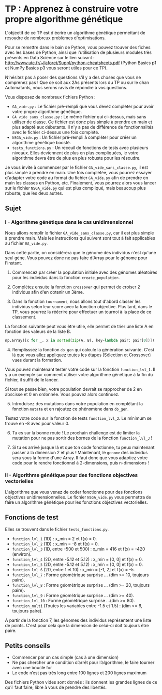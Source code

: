 # TP : Apprenez à construire votre propre algorithme génétique

L'objectif de ce TP est d'écrire un algorithme génétique permettant de résoudre de nombreux problèmes d'optimisations.

Pour se remettre dans le bain de Python, vous pouvez trouver des fiches avec les bases de Python, ainsi que l'utilisation de plusieurs modules très présents en Data Science sur le lien suivant : http://www.utc.fr/~jlaforet/Suppl/python-cheatsheets.pdf (Python Basics p1 et NumPy Basics p3 vous seront utiles pour ce TP).

N’hésitez pas à poser des questions s’il y a des choses que vous ne comprenez pas ! Que ce soit aux 2As présents lors du TP ou sur le chan Automatants, nous serons ravis de répondre à vos questions.

Vous disposez de nombreux fichiers Python :

- `GA_vide.py` : Le fichier pré-rempli que vous devez compléter pour avoir votre propre algorithme génétique.
- `GA_vide_sans_classe.py` : Le même fichier qui ci-dessus, mais sans utiliser de classe. Ce fichier est donc plus simple à prendre en main et plus adapté aux débutants. Il n'y a pas de différence de fonctionnalités avec le fichier ci-dessus une fois complété.
- `NSGA_vide.py` : Un fichier pré-rempli à compléter pour créer un algorithme génétique boosté.
- `tests_functions.py` : Un receuil de fonctions de tests avec plusieurs niveaux. Elles deviennent de plus en plus compliquées, ie votre algorithme devra être de plus en plus robuste pour les résoudre.

Je vous invite à commencer par le fichier `GA_vide_sans_classe.py`, il est plus simple à prendre en main. Une fois complétée, vous pourrez essayer d'adapter votre code au format du fichier `GA_vide.py` afin de prendre en main les classes en Python, etc. Finalement, vous pourrez alors vous lancer sur le fichier `NSGA_vide.py` qui est plus compliqué, mais beaucoup plus robuste, que les deux autres.

## Sujet

### I - Algorithme génétique dans le cas unidimensionnel

Nous allons remplir le fichier `GA_vide_sans_classe.py`, car il est plus simple à prendre main. Mais les instructions qui suivent sont tout à fait applicables au fichier `GA_vide.py`.

Dans cette partie, on considérera que le génome des individus n'est qu'une seul gène. Vous pouvez donc ne pas faire d'Array pour le génome pour l'instant.

1. Commencez par créer la population initiale avec des génomes aléatoires pour les individus dans la fonction `create_population`.

2. Complétez ensuite la fonction `crossover` qui permet de croiser 2 individus afin d'en obtenir un 3ème.

3. Dans la fonction `tournament`, nous allons tout d'abord classer les individus selon leur score avec la fonction objective. Plus tard, dans le TP, vous pourrez la réécrire pour effectuer un tournoi à la place de ce classement.

La fonction suivante peut vous être utile, elle permet de trier une liste A en fonction des valeurs de la liste B.

```python
np.array([x for _, x in sorted(zip(A, B), key=lambda pair: pair[0])])
```

4. Remplisssez la fonction `do_gen` qui calcule la génération suivante. C'est là que vous allez appliquez toutes les étapes (Sélection et Crossover) vues durant la formation.

Vous pouvez maintenant tester votre code sur la fonction `function_lvl_1`. Il y a un exemple sur comment utiliser votre algorithme génétique à la fin du fichier, il suffit de le lancer.

Si tout se passe bien, votre population devrait se rapprocher de 2 en abscisse et 0 en ordonnée. Vous pouvez alors continuez.

5. Introduisez des mutations dans votre population en complétant la fonction `mutate` et en rajoutez ce phénomène dans `do_gen`.

Testez votre code sur la fonction de tests `function_lvl_2`. Le minimum se trouve en -8 avec pour valeur 0.

6. Tu es sur la bonne route ! Le prochain challenge est de limiter la mutation pour ne pas sortir des bornes de la fonction `function_lvl_3` !

7. Si tu es arrivé jusque là et que ton code fonctionne, tu peux maintenant passer à la dimension 2 et plus ! Maintenant, le `genome` des individus sera sous la forme d'une Array. Il faut donc que vous adaptiez votre code pour le rendre fonctionnel à 2-dimensions, puis n-dimensions !

### II - Algorithme génétique pour des fonctions objectives vectorielles

L'algorithme que vous venez de coder fonctionne pour des fonctions objectives unidimensionnelles. Le fichier `NSGA_vide.py` vous permettra de faire un algorithme génétique pour les fonctions objectives vectorielles.

## Fonctions de test

Elles se trouvent dans le fichier `tests_functions.py`.

- `function_lvl_1` (1D) : x_min = 2 et f(x) = 0.
- `function_lvl_2` (1D) : x_min = -8 et f(x) = 0.
- `function_lvl_3` (1D, entre -500 et 500) : x_min = 416 et f(x) = -420 (environ).
- `function_lvl_4` (2D, entre -5.12 et 5.12) : x_min = [0, 0] et f(x) = 0.
- `function_lvl_5` (2D, entre -5.12 et 5.12) : x_min = [0, 0] et f(x) = 0.
- `function_lvl_6` (2D, entre 1 et 10) : x_min = [-1, 2] et f(x) = -5.
- `function_lvl_7` : Forme géométrique surprise ... (dim >= 10, toujours paire).
- `function_lvl_8` : Forme géométrique surprise ... (dim >= 20, toujours paire).
- `function_lvl_9` : Forme géométrique surprise ... (dim >= 40).
- `function_lvl_10` : Forme géométrique surprise ...(dim >= 80).
- `function_multi` (Toutes les variables entre -1.5 et 1.5) : (dim >= 6, toujours paire).

A partir de la fonction 7, les génomes des individus représentent une liste de points. C'est pour cela que la dimension de celui-ci doit toujours être paire. 


## Petits conseils

-  Commencer par un cas simple (cas à une dimension)
-  Ne pas chercher une condition d’arrêt pour l’algorithme, le faire tourner avec une boucle for
-  Le code n’est pas très long entre 100 lignes et 200 lignes maximum

Des fichiers Python vides sont donnés :  ils donnent les grandes lignes de ce qu’il faut faire, libre à vous de prendre des libertés.
